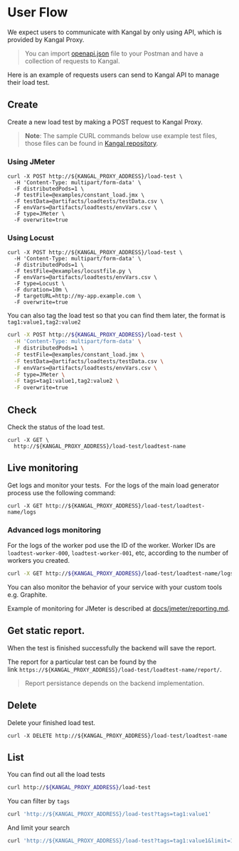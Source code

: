 # User Flow
We expect users to communicate with Kangal by only using API, which is provided by Kangal Proxy.

> You can import [openapi.json](/openapi.json) file to your Postman and have a collection of requests to Kangal.

Here is an example of requests users can send to Kangal API to manage their load test.

## Create 
Create a new load test by making a POST request to Kangal Proxy.

> **Note**: The sample CURL commands below use example test files, those files can be found in [Kangal repository](https://github.com/hellofresh/kangal/).

### Using JMeter
```shell
curl -X POST http://${KANGAL_PROXY_ADDRESS}/load-test \
  -H 'Content-Type: multipart/form-data' \
  -F distributedPods=1 \
  -F testFile=@examples/constant_load.jmx \
  -F testData=@artifacts/loadtests/testData.csv \
  -F envVars=@artifacts/loadtests/envVars.csv \
  -F type=JMeter \
  -F overwrite=true
```

### Using Locust
```shell
curl -X POST http://${KANGAL_PROXY_ADDRESS}/load-test \
  -H 'Content-Type: multipart/form-data' \
  -F distributedPods=1 \
  -F testFile=@examples/locustfile.py \
  -F envVars=@artifacts/loadtests/envVars.csv \
  -F type=Locust \
  -F duration=10m \
  -F targetURL=http://my-app.example.com \
  -F overwrite=true
```

You can also tag the load test so that you can find them later, the format is `tag1:value1,tag2:value2`

```bash
curl -X POST http://${KANGAL_PROXY_ADDRESS}/load-test \
  -H 'Content-Type: multipart/form-data' \
  -F distributedPods=1 \
  -F testFile=@examples/constant_load.jmx \
  -F testData=@artifacts/loadtests/testData.csv \
  -F envVars=@artifacts/loadtests/envVars.csv \
  -F type=JMeter \
  -F tags=tag1:value1,tag2:value2 \
  -F overwrite=true
```

## Check 
Check the status of the load test.

```
curl -X GET \
  http://${KANGAL_PROXY_ADDRESS}/load-test/loadtest-name
```

## Live monitoring
Get logs and monitor your tests. 
For the logs of the main load generator process use the following command:
```
curl -X GET http://${KANGAL_PROXY_ADDRESS}/load-test/loadtest-name/logs
```
### Advanced logs monitoring
For the logs of the worker pod use the ID of the worker. 
Worker IDs are `loadtest-worker-000`, `loadtest-worker-001`, etc, according to the number of workers you created.
```bash
curl -X GET http://${KANGAL_PROXY_ADDRESS}/load-test/loadtest-name/logs/loadtest-worker-000
```

You can also monitor the behavior of your service with your custom tools e.g. Graphite.

Example of monitoring for JMeter is described at [docs/jmeter/reporting.md](jmeter/reporting.md).

## Get static report. 
When the test is finished successfully the backend will save the report.

The report for a particular test can be found by the link `https://${KANGAL_PROXY_ADDRESS}/load-test/loadtest-name/report/`.

> Report persistance depends on the backend implementation.

## Delete 
Delete your finished load test.

```
curl -X DELETE http://${KANGAL_PROXY_ADDRESS}/load-test/loadtest-name
```

## List

You can find out all the load tests

```bash
curl http://${KANGAL_PROXY_ADDRESS}/load-test
```

You can filter by `tags`

```bash
curl 'http://${KANGAL_PROXY_ADDRESS}/load-test?tags=tag1:value1'
```

And limit your search

```bash
curl 'http://${KANGAL_PROXY_ADDRESS}/load-test?tags=tag1:value1&limit=10'
```
